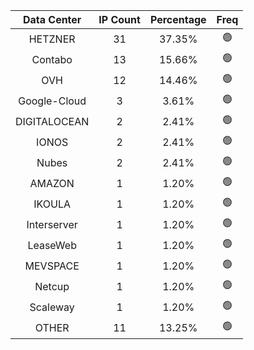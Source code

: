 | Data Center | IP Count | Percentage | Freq |
|:------------:|:--------:|:-----------:|:-----:|
| HETZNER | 31 | 37.35% | 🟢 |
| Contabo | 13 | 15.66% | 🟢 |
| OVH | 12 | 14.46% | 🟢 |
| Google-Cloud | 3 | 3.61% | 🟢 |
| DIGITALOCEAN | 2 | 2.41% | 🟢 |
| IONOS | 2 | 2.41% | 🟢 |
| Nubes | 2 | 2.41% | 🟢 |
| AMAZON | 1 | 1.20% | 🟢 |
| IKOULA | 1 | 1.20% | 🟢 |
| Interserver | 1 | 1.20% | 🟢 |
| LeaseWeb | 1 | 1.20% | 🟢 |
| MEVSPACE | 1 | 1.20% | 🟢 |
| Netcup | 1 | 1.20% | 🟢 |
| Scaleway | 1 | 1.20% | 🟢 |
| OTHER | 11 | 13.25% | 🟢 |
